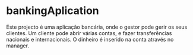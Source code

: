 # bankingAplication

Este projecto é uma aplicação bancária, onde o gestor pode gerir os seus clientes.
Um cliente pode abrir várias contas, e fazer transferências nacionais e internacionais. O dinheiro é inserido na conta através no manager.
